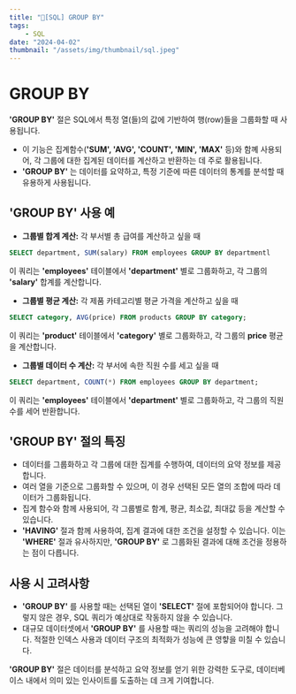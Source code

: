 ```yaml
---
title: "💉[SQL] GROUP BY"
tags:
    - SQL
date: "2024-04-02"
thumbnail: "/assets/img/thumbnail/sql.jpeg"
---
```


# GROUP BY
**'GROUP BY'** 절은 SQL에서 특정 열(들)의 값에 기반하여 행(row)들을 그룹화할 때 사용됩니다.
- 이 기능은 집계함수(**'SUM', 'AVG', 'COUNT', 'MIN', 'MAX'** 등)와 함꼐 사용되어, 각 그룹에 대한 집계된 데이터를 계산하고 반환하는 데 주로 활용됩니다.
- **'GROUP BY'** 는 데이터를 요약하고, 특정 기준에 따른 데이터의 통계를 분석할 때 유용하게 사용됩니다.

## 'GROUP BY' 사용 예
- **그룹별 합계 계산:** 각 부서별 총 급여를 계산하고 싶을 때
```sql
SELECT department, SUM(salary) FROM employees GROUP BY departmentl
```
이 쿼리는 **'employees'** 테이블에서 **'department'** 별로 그룹화하고, 각 그룹의 **'salary'** 합계를 계산합니다.

- **그룹별 평균 계산:** 각 제품 카테고리별 평균 가격을 계산하고 싶을 때
```sql
SELECT category, AVG(price) FROM products GROUP BY category;
```
이 쿼리는 **'product'** 테이블에서 **'category'** 별로 그룹화하고, 각 그룹의 **price** 평균을 계산합니다.

- **그룹별 데이터 수 계산:** 각 부서에 속한 직원 수를 세고 싶을 때
```sql
SELECT department, COUNT(*) FROM employees GROUP BY department;
```
이 쿼리는 **'employees'** 테이블에서 **'department'** 별로 그룹화하고, 각 그룹의 직원 수를 세어 반환합니다.

## 'GROUP BY' 절의 특징
- 데이터를 그룹화하고 각 그룹에 대한 집계를 수행하여, 데이터의 요약 정보를 제공합니다.
- 여러 열을 기준으로 그룹화할 수 있으며, 이 경우 선택된 모든 열의 조합에 따라 데이터가 그룹화됩니다.
- 집계 함수와 함께 사용되어, 각 그룹별로 함계, 평균, 최소값, 최대값 등을 계산할 수 있습니다.
- **'HAVING'** 절과 함께 사용하여, 집계 결과에 대한 조건을 설정할 수 있습니다. 이는 **'WHERE'** 절과 유사하지만, **'GROUP BY'** 로 그룹화된 결과에 대해 조건을 정용하는 점이 다릅니다.

## 사용 시 고려사항
- **'GROUP BY'** 를 사용할 때는 선택된 열이 **'SELECT'** 절에 포함되어야 합니다. 그렇지 않은 경우, SQL 쿼리가 예상대로 작동하지 않을 수 있습니다.
- 대규모 데이터셋에서 **'GROUP BY'** 를 사용할 때는 쿼리의 성능을 고려해야 합니다. 적절한 인덱스 사용과 데이터 구조의 최적화가 성능에 큰 영햫을 미칠 수 있습니다.

**'GROUP BY'** 절은 데이터를 분석하고 요약 정보를 얻기 위한 강력한 도구로, 데이터베이스 내에서 의미 있는 인사이트를 도출하는 데 크게 기여합니다.
